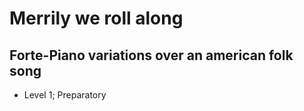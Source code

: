 # Merrily we roll along
## Forte-Piano variations over an american folk song

* Level 1; Preparatory

